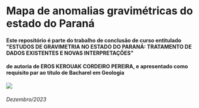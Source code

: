 # Mapa de anomalias gravimétricas do estado do Paraná
#### Este repositório é parte do trabalho de conclusão de curso entitulado "ESTUDOS DE GRAVIMETRIA NO ESTADO DO PARANÁ: TRATAMENTO DE DADOS EXISTENTES E NOVAS INTERPRETAÇÕES"
#### de autoria de EROS KEROUAK CORDEIRO PEREIRA, e apresentado como requisito par ao título de Bacharel em Geologia
![](https://github.com/ErosKerouak/gravPR/logos.png)
###### Dezembro/2023
